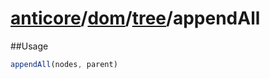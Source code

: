 # [anticore](../../../../../#reference)/[dom](../../#reference)/[tree](../#reference)/<a name="reference">appendAll</a>

##Usage

```js
appendAll(nodes, parent)
```